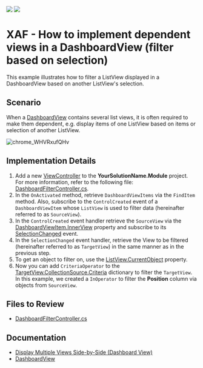 <!-- default badges list -->
[![](https://img.shields.io/badge/Open_in_DevExpress_Support_Center-FF7200?style=flat-square&logo=DevExpress&logoColor=white)](https://supportcenter.devexpress.com/ticket/details/E4916)
[![](https://img.shields.io/badge/📖_How_to_use_DevExpress_Examples-e9f6fc?style=flat-square)](https://docs.devexpress.com/GeneralInformation/403183)
<!-- default badges end -->
# XAF - How to implement dependent views in a DashboardView (filter based on selection)

This example illustrates how to filter a ListView displayed in a DashboardView based on another ListView's selection.

## Scenario

When a [DashboardView](https://docs.devexpress.com/eXpressAppFramework/DevExpress.ExpressApp.DashboardView) contains several list views, it is often required to make them dependent, e.g. display items of one ListView based on items or selection of another ListView.

![chrome_WHVRxufQHv](https://user-images.githubusercontent.com/14300209/226880445-1db093ce-416a-40e9-874a-13b931005242.gif)


## Implementation Details
1. Add a new [ViewController](https://docs.devexpress.com/eXpressAppFramework/DevExpress.ExpressApp.ViewController) to the **YourSolutionName.Module** project. For more information, refer to the following file: [DashboardFilterController.cs](./CS/EFCore/DependentDashboardEF/DependentDashboardEF.Module/Controllers/DashboardFilterController.cs).
2. In the `OnActivated` method, retrieve `DashboardViewItems` via the `FindItem` method. Also, subscribe to the `ControlCreated` event of a `DashboardViewItem` whose `ListView` is used to filter data (hereinafter referred to as `SourceView`).
4. In the `ControlCreated` event handler retrieve the `SourceView` via the [DashboardViewItem.InnerView](https://docs.devexpress.com/eXpressAppFramework/DevExpress.ExpressApp.Editors.DashboardViewItem.InnerView?p=netframework) property and subscribe to its [SelectionChanged](https://docs.devexpress.com/eXpressAppFramework/DevExpress.ExpressApp.View.SelectionChanged?p=netframework) event.
5. In the `SelectionChanged` event handler, retrieve the View to be filtered (hereinafter referred to as `TargetView`) in the same manner as in the previous step.
6. To get an object to filter on, use the [ListView.CurrentObject](https://docs.devexpress.com/eXpressAppFramework/DevExpress.ExpressApp.ListView.CurrentObject?p=netframework) property. 
7. Now you can add `CriteriaOperator` to the [TargetView.CollectionSource.Criteria](https://docs.devexpress.com/eXpressAppFramework/DevExpress.ExpressApp.CollectionSourceBase.Criteria?p=netframework) dictionary to filter the `TargetView`. In this example, we created a `InOperator` to filter the **Position** column via objects from `SourceView`.

## Files to Review

- [DashboardFilterController.cs](./CS/EFCore/DependentDashboardEF/DependentDashboardEF.Module/Controllers/DashboardFilterController.cs) 

## Documentation

- [Display Multiple Views Side-by-Side (Dashboard View)](https://docs.devexpress.com/eXpressAppFramework/113296/ui-construction/views/layout/display-several-views-side-by-side)
- [DashboardView](https://docs.devexpress.com/eXpressAppFramework/DevExpress.ExpressApp.DashboardView)

